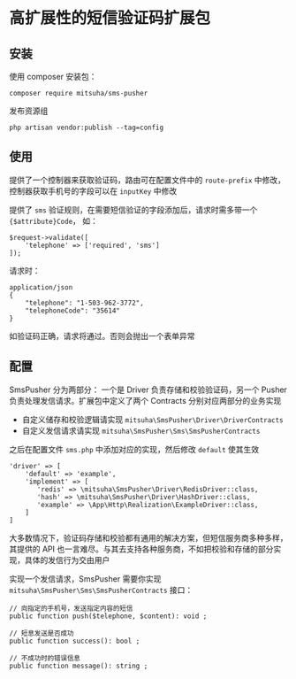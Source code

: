# 高扩展性的短信验证码扩展包

## 安装
使用 composer 安装包：
```
composer require mitsuha/sms-pusher
```
发布资源组
```shell script
php artisan vendor:publish --tag=config 
```
## 使用
提供了一个控制器来获取验证码，路由可在配置文件中的 `route-prefix` 中修改，控制器获取手机号的字段可以在 `inputKey` 中修改

提供了 `sms` 验证规则，在需要短信验证的字段添加后，请求时需多带一个 `{$attribute}Code`， 如：
```shell script
$request->validate([
    'telephone' => ['required', 'sms']
]);
```
请求时：
```http request
application/json
{
    "telephone": "1-503-962-3772",
    "telephoneCode": "35614"
}
```
如验证码正确，请求将通过。否则会抛出一个表单异常

## 配置
SmsPusher 分为两部分：
一个是 Driver 负责存储和校验验证码，另一个 Pusher 负责处理发信请求。扩展包中定义了两个 Contracts 分别对应两部分的业务实现  
- 自定义储存和校验逻辑请实现 `mitsuha\SmsPusher\Driver\DriverContracts`
- 自定义发信请求请实现 `mitsuha\SmsPusher\Sms\SmsPusherContracts`

之后在配置文件 `sms.php` 中添加对应的实现，然后修改 `default` 使其生效
```
'driver' => [
    'default' => 'example',
    'implement' => [
       'redis' => \mitsuha\SmsPusher\Driver\RedisDriver::class,
       'hash' => \mitsuha\SmsPusher\Driver\HashDriver::class,
       'example' => \App\Http\Realization\ExampleDriver::class,
    ]
]
```
大多数情况下，验证码存储和校验都有通用的解决方案，但短信服务商多种多样，其提供的 API 也一言难尽。与其去支持各种服务商，不如把校验和存储的部分实现，具体的发信行为交由用户

实现一个发信请求，SmsPusher 需要你实现 `mitsuha\SmsPusher\Sms\SmsPusherContracts` 接口：
```
// 向指定的手机号，发送指定内容的短信
public function push($telephone, $content): void ;

// 短息发送是否成功
public function success(): bool ;

// 不成功时的错误信息
public function message(): string ;
```  

